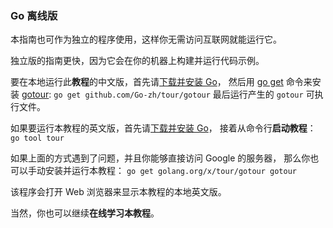 
### Go 离线版
本指南也可作为独立的程序使用，这样你无需访问互联网就能运行它。

独立版的指南更快，因为它会在你的机器上构建并运行代码示例。

要在本地运行此**教程**的中文版，首先请[下载并安装 Go](https://golang.org/dl/)，
然后用 [go get](https://go-zh.org/cmd/go/) 命令来安装 [gotour](https://go-zh.org/x/tour/):
`go get github.com/Go-zh/tour/gotour` 最后运行产生的 `gotour` 可执行文件。

如果要运行本教程的英文版，首先请[下载并安装 Go](https://golang.org/dl/)，
接着从命令行**启动教程**：
`go tool tour`

如果上面的方式遇到了问题，并且你能够直接访问 Google 的服务器，
那么你也可以手动安装并运行本教程：
`go get golang.org/x/tour/gotour
gotour`

该程序会打开 Web 浏览器来显示本教程的本地英文版。

当然，你也可以继续**在线学习本教程**。

